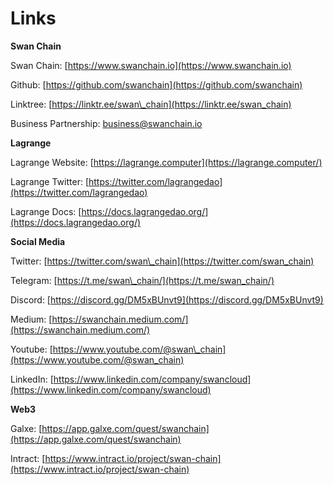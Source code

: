 # Links

**Swan Chain**

Swan Chain: [https://www.swanchain.io](https://www.swanchain.io)

Github: [https://github.com/swanchain](https://github.com/swanchain)

Linktree: [https://linktr.ee/swan\_chain](https://linktr.ee/swan_chain)

Business Partnership:  business@swanchain.io

**Lagrange**

Lagrange Website: [https://lagrange.computer](https://lagrange.computer/)

Lagrange Twitter: [https://twitter.com/lagrangedao](https://twitter.com/lagrangedao)

Lagrange Docs: [https://docs.lagrangedao.org/](https://docs.lagrangedao.org/)

**Social Media**

Twitter: [https://twitter.com/swan\_chain](https://twitter.com/swan_chain)

Telegram: [https://t.me/swan\_chain/](https://t.me/swan_chain/)

Discord: [https://discord.gg/DM5xBUnvt9](https://discord.gg/DM5xBUnvt9)

Medium: [https://swanchain.medium.com/](https://swanchain.medium.com/)

Youtube: [https://www.youtube.com/@swan\_chain](https://www.youtube.com/@swan_chain)

LinkedIn: [https://www.linkedin.com/company/swancloud](https://www.linkedin.com/company/swancloud)

**Web3**

Galxe: [https://app.galxe.com/quest/swanchain](https://app.galxe.com/quest/swanchain)

Intract: [https://www.intract.io/project/swan-chain](https://www.intract.io/project/swan-chain)
